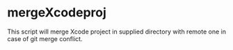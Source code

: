 # mergeXcodeproj
This script will merge Xcode project in supplied directory with remote one in case of git merge conflict.
